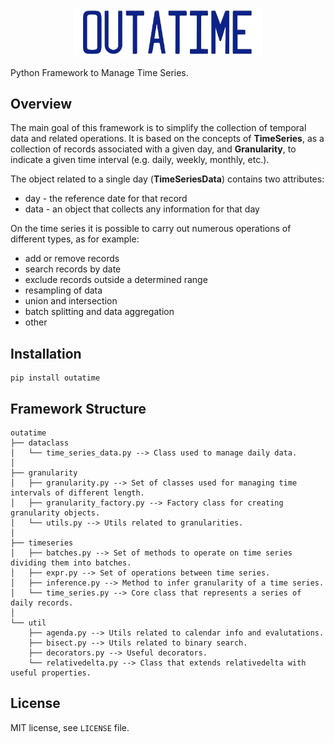 <p align="center" width="100%">
    <img width=60%" src="https://github.com/SynStratos/outatime/blob/main/docs/outatime_banner.png"> 
</p>
Python Framework to Manage Time Series.

## Overview
The main goal of this framework is to simplify the collection of temporal data and related operations.
It is based on the concepts of **TimeSeries**, as a collection of records associated with a given day, and **Granularity**, to indicate a given time interval (e.g. daily, weekly, monthly, etc.).

The object related to a single day (**TimeSeriesData**) contains two attributes:
* day - the reference date for that record
* data - an object that collects any information for that day

On the time series it is possible to carry out numerous operations of different types, as for example:
* add or remove records
* search records by date
* exclude records outside a determined range
* resampling of data
* union and intersection
* batch splitting and data aggregation
* other

## Installation
```
pip install outatime
```

## Framework Structure
```
outatime
├── dataclass
│   └── time_series_data.py --> Class used to manage daily data.
│
├── granularity
│   ├── granularity.py --> Set of classes used for managing time intervals of different length.
│   ├── granularity_factory.py --> Factory class for creating granularity objects.
│   └── utils.py --> Utils related to granularities.
│
├── timeseries
│   ├── batches.py --> Set of methods to operate on time series dividing them into batches.
│   ├── expr.py --> Set of operations between time series.
│   ├── inference.py --> Method to infer granularity of a time series.
│   └── time_series.py --> Core class that represents a series of daily records.
│
└── util
    ├── agenda.py --> Utils related to calendar info and evalutations.
    ├── bisect.py --> Utils related to binary search.
    ├── decorators.py --> Useful decorators.
    └── relativedelta.py --> Class that extends relativedelta with useful properties.
```

## License
MIT license, see ``LICENSE`` file.
